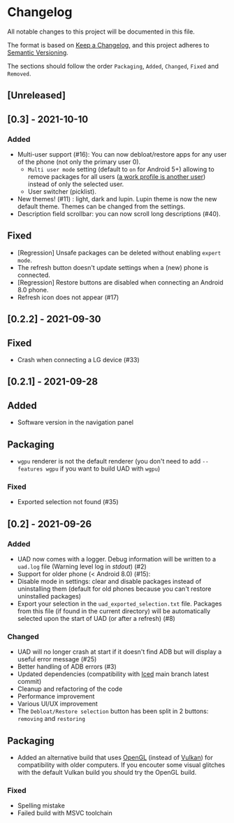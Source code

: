 # Changelog

All notable changes to this project will be documented in this file.

The format is based on [Keep a Changelog](https://keepachangelog.com/en/1.0.0/),
and this project adheres to [Semantic Versioning](https://semver.org/spec/v2.0.0.html).

The sections should follow the order `Packaging`, `Added`, `Changed`, `Fixed`
and `Removed`.

## [Unreleased]

## [0.3] - 2021-10-10

### Added
- Multi-user support (#16): You can now debloat/restore apps for any user of the phone (not only the primary user 0). 
   - `Multi user mode` setting (default to `on` for Android 5+) allowing to remove packages for all users ([a work profile is another user](https://developer.android.com/work/managed-profiles)) instead of only the selected user.
   - User switcher (picklist).
- New themes! (#11) : light, dark and lupin. Lupin theme is now the new default theme. Themes can be changed from the settings.
- Description field scrollbar: you can now scroll long descriptions (#40).

## Fixed
- [Regression] Unsafe packages can be deleted without enabling `expert mode`.
- The refresh button doesn't update settings when a (new) phone is connected.
- [Regression] Restore buttons are disabled when connecting an Android 8.0 phone.
- Refresh icon does not appear (#17)

## [0.2.2] - 2021-09-30

## Fixed
- Crash when connecting a LG device (#33)

## [0.2.1] - 2021-09-28

## Added
- Software version in the navigation panel

## Packaging
- `wgpu` renderer is not the default renderer (you don't need to add `--features wgpu` if you want to build UAD with `wgpu`)

### Fixed
- Exported selection not found (#35)

## [0.2] - 2021-09-26

### Added
- UAD now comes with a logger. Debug information will be written to a `uad.log` file (Warning level log in *stdout*) (#2)
- Support for older phone (< Android 8.0) (#15):
- Disable mode in settings: clear and disable packages instead of uninstalling them (default for old phones because you can't restore uninstalled packages)
- Export your selection in the `uad_exported_selection.txt` file. Packages from this file (if found in the current directory) will be automatically selected upon the start of UAD (or after a refresh) (#8)

### Changed
- UAD will no longer crash at start if it doesn't find ADB but will display a useful error message (#25)
- Better handling of ADB errors (#3)
- Updated dependencies (compatibility with [Iced](https://github.com/iced-rs/iced) main branch latest commit)
- Cleanup and refactoring of the code
- Performance improvement
- Various UI/UX improvement
- The `Debloat/Restore selection` button has been split in 2 buttons: `removing` and `restoring`

## Packaging
- Added an alternative build that uses [OpenGL](https://fr.wikipedia.org/wiki/OpenGL) (instead of [Vulkan](https://fr.wikipedia.org/wiki/Vulkan_(API))) for compatibility with older computers. If you encouter some visual glitches with the default Vulkan build you should try the OpenGL build.

### Fixed
- Spelling mistake
- Failed build with MSVC toolchain
